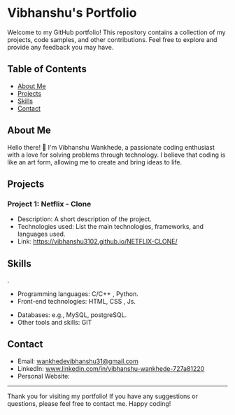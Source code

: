 # Vibhanshu's Portfolio

<!--["D:\web development projects\portfolio-button-portfolio-speech-bubble-portfolio-colorful-web-banner-illustration-vector.jpg"](path/to/your/banner/image.jpg) -->

Welcome to my GitHub portfolio! This repository contains a collection of my projects, code samples, and other contributions. Feel free to explore and provide any feedback you may have.

## Table of Contents

- [About Me](#about-me)
- [Projects](#projects)
- [Skills](#skills)
- [Contact](#contact)

## About Me

Hello there! 👋 I'm Vibhanshu Wankhede, a passionate coding enthusiast with a love for solving problems through technology. I believe that coding is like an art form, allowing me to create and bring ideas to life.

## Projects

### Project 1: Netflix - Clone

- Description: A short description of the project.
- Technologies used: List the main technologies, frameworks, and languages used.
- Link: https://vibhanshu3102.github.io/NETFLIX-CLONE/

<!-- Add more projects if you have -->

## Skills
.

- Programming languages: C/C++ , Python.
- Front-end technologies: HTML, CSS , Js.
<!--- Back-end technologies: -->
- Databases: e.g., MySQL, postgreSQL.
- Other tools and skills: GIT

## Contact

- Email: wankhedevibhanshu31@gmail.com
- LinkedIn: www.linkedin.com/in/vibhanshu-wankhede-727a81220
- Personal Website: 

---

Thank you for visiting my portfolio! If you have any suggestions or questions, please feel free to contact me. Happy coding!
